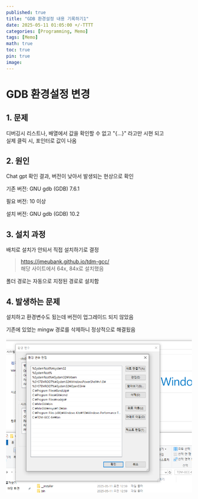 ```yaml
---
published: true
title: "GDB 환경설정 내용 기록하기1"
date: 2025-05-11 01:05:00 +/-TTTT
categories: [Programming, Memo]
tags: [Memo]
math: true
toc: true
pin: true
image:
---
```


# GDB 환경설정 변경

## 1. 문제
디버깅시 리스트나, 배열에서 값을 확인할 수 없고 "{...}" 라고만 시현 되고  
실제 클릭 시, 포인터로 값이 나옴

## 2. 원인
Chat gpt 확인 결과, 버전이 낮아서 발생되는 현상으로 확인  

기존 버전: GNU gdb (GDB) 7.6.1  

필요 버전: 10 이상  

설치 버전: GNU gdb (GDB) 10.2

## 3. 설치 과정
배치로 설치가 안되서 직접 설치하기로 결정  

> https://jmeubank.github.io/tdm-gcc/  
해당 사이트에서 64x, 84x로 설치했음

폴더 경로는 자동으로 지정된 경로로 설치함

## 4. 발생하는 문제
설치하고 환경변수도 됬는데 버전이 업그레이드 되지 않았음

기존에 있었는 mingw 경로를 삭제하니 정상적으로 해결됬음

![환경설정](<image/visual code 환경설정.png>)